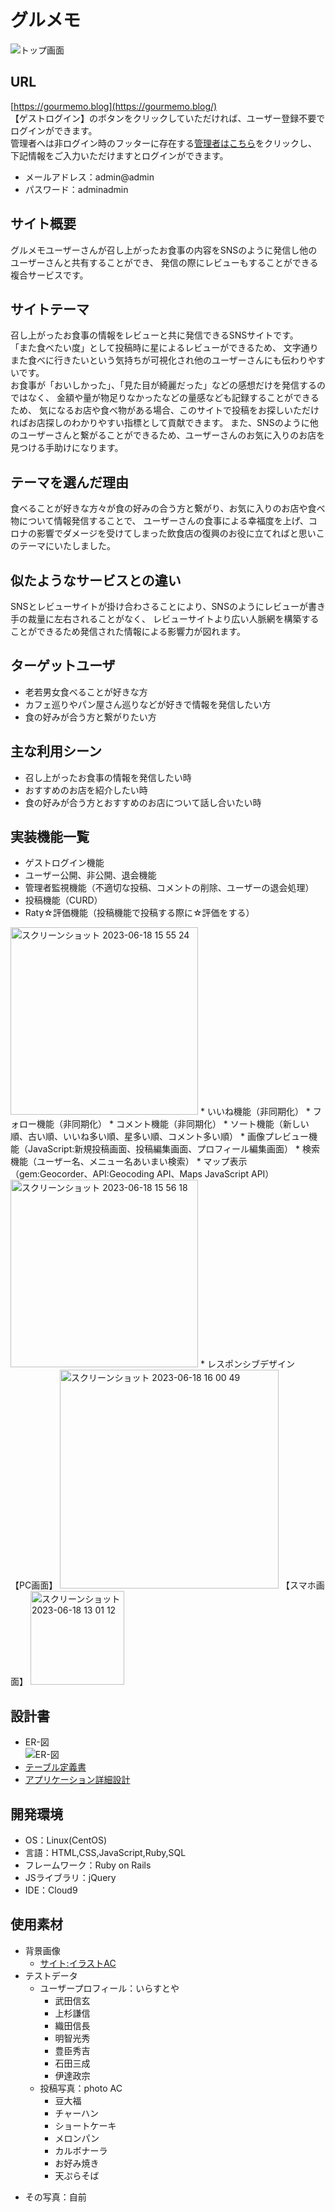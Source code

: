 # グルメモ
![トップ画面](https://github.com/purupuruputtyan/gourmemo/assets/125232334/e118b45e-6208-43cc-9d4f-536cc78de3d0)

## URL
[https://gourmemo.blog](https://gourmemo.blog/)</br>
【ゲストログイン】のボタンをクリックしていただければ、ユーザー登録不要でログインができます。</br>
管理者へは非ログイン時のフッターに存在する[管理者はこちら](https://gourmemo.blog/admin/sign_in)をクリックし、</br>
下記情報をご入力いただけますとログインができます。

* メールアドレス：admin@admin
* パスワード：adminadmin

## サイト概要
グルメモユーザーさんが召し上がったお食事の内容をSNSのように発信し他のユーザーさんと共有することができ、
発信の際にレビューもすることができる複合サービスです。

## サイトテーマ
召し上がったお食事の情報をレビューと共に発信できるSNSサイトです。</br>
「また食べたい度」として投稿時に星によるレビューができるため、
文字通りまた食べに行きたいという気持ちが可視化され他のユーザーさんにも伝わりやすいです。</br>
お食事が「おいしかった」、「見た目が綺麗だった」などの感想だけを発信するのではなく、
金額や量が物足りなかったなどの量感なども記録することができるため、
気になるお店や食べ物がある場合、このサイトで投稿をお探しいただければお店探しのわかりやすい指標として貢献できます。
また、SNSのように他のユーザーさんと繋がることができるため、ユーザーさんのお気に入りのお店を見つける手助けになります。

## テーマを選んだ理由
食べることが好きな方々が食の好みの合う方と繋がり、お気に入りのお店や食べ物について情報発信することで、
ユーザーさんの食事による幸福度を上げ、コロナの影響でダメージを受けてしまった飲食店の復興のお役に立てればと思いこのテーマにいたしました。

##  似たようなサービスとの違い
SNSとレビューサイトが掛け合わさることにより、SNSのようにレビューが書き手の裁量に左右されることがなく、
レビューサイトより広い人脈網を構築することができるため発信された情報による影響力が図れます。

## ターゲットユーザ
* 老若男女食べることが好きな方
* カフェ巡りやパン屋さん巡りなどが好きで情報を発信したい方
* 食の好みが合う方と繋がりたい方

## 主な利用シーン
* 召し上がったお食事の情報を発信したい時
* おすすめのお店を紹介したい時
* 食の好みが合う方とおすすめのお店について話し合いたい時

## 実装機能一覧
* ゲストログイン機能
* ユーザー公開、非公開、退会機能
* 管理者監視機能（不適切な投稿、コメントの削除、ユーザーの退会処理）
* 投稿機能（CURD）
* Raty☆評価機能（投稿機能で投稿する際に☆評価をする）</br>
 <img width="300" alt="スクリーンショット 2023-06-18 15 55 24" src="https://github.com/purupuruputtyan/gourmemo/assets/125232334/2924a245-fd60-4b0c-96d4-8c49e3aa486a">
* いいね機能（非同期化）
* フォロー機能（非同期化）
* コメント機能（非同期化）
* ソート機能（新しい順、古い順、いいね多い順、星多い順、コメント多い順）
* 画像プレビュー機能（JavaScript:新規投稿画面、投稿編集画面、プロフィール編集画面）
* 検索機能（ユーザー名、メニュー名あいまい検索）
* マップ表示（gem:Geocorder、API:Geocoding API、Maps JavaScript API）</br>
 <img width="300" alt="スクリーンショット 2023-06-18 15 56 18" src="https://github.com/purupuruputtyan/gourmemo/assets/125232334/98183145-0734-4b27-ab77-c2dfe5c4c30a">
* レスポンシブデザイン</br>
 【PC画面】
 <img width="350" alt="スクリーンショット 2023-06-18 16 00 49" src="https://github.com/purupuruputtyan/gourmemo/assets/125232334/e84f9779-0c52-404d-8d84-bdc6b7c40e58">
 【スマホ画面】
 <img width="150" alt="スクリーンショット 2023-06-18 13 01 12" src="https://github.com/purupuruputtyan/gourmemo/assets/125232334/01a176ce-3338-4fff-8f88-6cac9a3119db">

## 設計書
* ER-図</br>
![ER-図](https://github.com/purupuruputtyan/gourmemo/assets/125232334/43b6eb7d-361a-44f2-9c02-0387a3fab762)
* [テーブル定義書](https://docs.google.com/spreadsheets/d/14xiu30fAtfGhKccVJcjfzS4OSJhOn4Bb7xRlfqMfLr0/edit#gid=1373217982)
* [アプリケーション詳細設計](https://docs.google.com/spreadsheets/d/1JDjvKIgUSdZqSr7BulIy5VqYVIshHa2IlF3i3uH2l5c/edit#gid=549108681)

## 開発環境
- OS：Linux(CentOS)
- 言語：HTML,CSS,JavaScript,Ruby,SQL
- フレームワーク：Ruby on Rails
- JSライブラリ：jQuery
- IDE：Cloud9

## 使用素材
* 背景画像
  - [サイト:イラストAC](https://www.ac-illust.com/main/detail.php?id=2616215&word=%E3%82%AB%E3%83%88%E3%83%A9%E3%83%AA%E3%83%BC%E3%83%95%E3%83%AC%E3%83%BC%E3%83%A0%E2%80%BBpng%E8%83%8C%E6%99%AF%E9%80%8F%E6%98%8E)
* テストデータ
  - ユーザープロフィール：いらすとや
    - 武田信玄
    - 上杉謙信
    - 織田信長
    - 明智光秀
    - 豊臣秀吉
    - 石田三成
    - 伊達政宗
  - 投稿写真：photo AC
    - 豆大福
    - チャーハン
    - ショートケーキ
    - メロンパン
    - カルボナーラ
    - お好み焼き
    - 天ぷらそば
 - その写真：自前